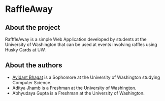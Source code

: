 # RaffleAway

## About the project

RafffleAway is a simple Web Application developed by students at the University of Washington that can be used at events involving raffles using Husky Cards at UW.

## About the authors

- [Avidant Bhagat](https://students.washington.edu/avidant) is a Sophomore at the University of Washington studying Computer Science.
- Aditya Jhamb is a Freshman at the University of Washington.
- Abhyudaya Gupta is a Freshman at the University of Washington.

